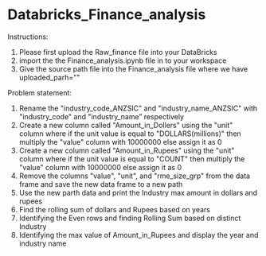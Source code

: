 # Databricks_Finance_analysis

Instructions:
1. Please first upload the Raw_finance file into your DataBricks
2. import the the Finance_analysis.ipynb file in to your workspace 
3. Give the source path file into the Finance_analysis file where we have uploaded_parh=""


Problem statement:
1. Rename the "industry_code_ANZSIC" and "industry_name_ANZSIC" with "industry_code" and "industry_name” respectively
2. Create a new column called "Amount_in_Dollers" using the "unit" column where if the unit value is equal to "DOLLARS(millions)" 
then multiply the "value" column with 10000000 else assign it as 0
3. Create a new column called "Amount_in_Rupees" using the "unit" column where if the unit value is equal to "COUNT" 
then multiply the "value" column with 10000000 else assign it as 0
4. Remove the columns "value", "unit", and "rme_size_grp" from the data frame and save the new data frame to a new path 
5. Use the new parth data and print the Industry max amount in dollars and rupees 
6. Find the rolling sum of dollars and Rupees based on years
7. Identifying the Even rows and finding Rolling Sum based on distinct Industry
8. Identifying the max value of Amount_in_Rupees and display the year and industry name 

